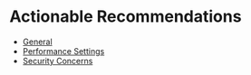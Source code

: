 # Actionable Recommendations

* [General](general.md)
* [Performance Settings](performance_settings.md)
* [Security Concerns](security_concerns.md)
